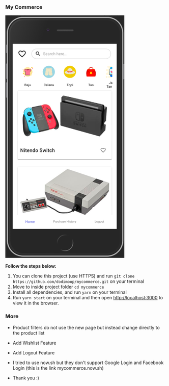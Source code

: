 ### My Commerce

[<img src="./public/mycommerce.png">](./public/mycommerce.png)

**Follow the steps below:**
1. You can clone this project (use HTTPS) and run `git clone https://github.com/dodimoop/mycommerce.git` on your terminal
2. Move to inside project folder `cd mycommerce`
3. Install all dependencies, and run `yarn` on your terminal
4. Run `yarn start` on your terminal and then open [http://localhost:3000](http://localhost:3000) to view it in the browser.

### More
- Product filters do not use the new page but instead change directly to the product list
- Add Wishlist Feature
- Add Logout Feature
- I tried to use now.sh but they don't support Google Login and Facebook Login (this is the link mycommerce.now.sh)

- Thank you :)
